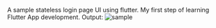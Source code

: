 A sample stateless login page UI using flutter. My first step of learning Flutter App development.
Output:
![sample](https://github.com/Archana-1305/SampleLoginUI-Flutter/assets/143986127/3e511647-e5f2-4686-8b7e-d7e16fad6d9b)

